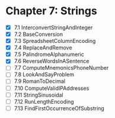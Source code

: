 # Chapter 7: Strings

- [X] 7.1 InterconvertStringAndInteger
- [X] 7.2 BaseConversion
- [X] 7.3 SpreadsheetColumnEncoding
- [X] 7.4 ReplaceAndRemove
- [X] 7.5 PalindromeAlphanumeric
- [X] 7.6 ReverseWordsInASentence
- [ ] 7.7 ComputeMnemonicsPhoneNumber
- [ ] 7.8 LookAndSayProblem
- [ ] 7.9 RomanToDecimal
- [ ] 7.10 ComputeValidIPAddresses
- [ ] 7.11 StringSinusoidal
- [ ] 7.12 RunLengthEncoding
- [ ] 7.13 FindFirstOccurrenceOfSubstring